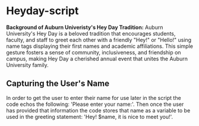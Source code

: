# Heyday-script
**Background of Auburn Univeristy's Hey Day Tradition:**
Auburn University's Hey Day is a beloved tradition that encourages students, faculty, and staff to greet each other with a friendly "Hey!" or "Hello!" using name tags displaying their first names and academic affiliations. This simple gesture fosters a sense of community, inclusiveness, and friendship on campus, making Hey Day a cherished annual event that unites the Auburn University family.
## Capturing the User's Name
In order to get the user to enter their name for use later in the script the code echos the following: 'Please enter your name:'. Then once the user has provided that information the code stores that name as a variable to be used in the greeting statement: 'Hey! $name, it is nice to meet you!'.
